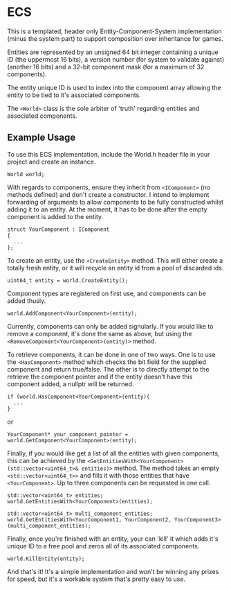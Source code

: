 # ECS

This is a templated, header only Entity-Component-System implementation (minus the system part) to support composition over inheritance for games.

Entities are represented by an unsigned 64 bit integer containing a unique ID (the uppermost 16 bits), a version number (for system to validate against) (another 16 bits)
and a 32-bit component mask (for a maximum of 32 components). 

The entity unique ID is used to index into the component array allowing the entity to be tied to it's associated components.

The `<World>` class is the sole arbiter of 'truth' regarding entities and associated components.

## Example Usage

To use this ECS implementation, include the World.h header file in your project and create an instance.

    World world;

With regards to components, ensure they inherit from `<IComponent>` (no methods defined) and don't create a constructor. I intend to implement forwarding of arguments to allow 
components to be fully constructed whilst adding it to an entity. At the moment, it has to be done after the empty component is added to the entity. 

    struct YourComponent : IComponent
    {
      ...
    };

To create an entity, use the `<CreateEntity>` method. This will either create a totally fresh entity, or it will recycle an entity id from a pool of discarded ids.

    uint64_t entity = world.CreateEntity();
    
Component types are registered on first use, and components can be added thusly.

    world.AddComponent<YourComponent>(entity);

Currently, components can only be added signularly. If you would like to remove a component, it's done the same as above, but using the `<RemoveComponent<YourComponent>(entity)>`
method.

To retrieve components, it can be done in one of two ways. One is to use the `<HasComponent>` method which checks the bit field for the
supplied component and return true/false. The other is to directly attempt to the retrieve the component pointer and if the entity doesn't have this component added, a nullptr will 
be returned.

    if (world.HasComponent<YourComponent>(entity){
      ...
    }
    
or
    
    YourComponent* your_component_pointer = world.GetComponent<YourComponent>(entity);
   
Finally, if you would like get a list of all the entities with given components, this can be achieved by the `<GetEntitiesWith<YourComponent>(std::vector<uint64_t>& entities)>` method.
The method takes an empty `<std::vector<uint64_t>>` and fills it with those entities that have `<YourComponent>`. Up to three components can be requested in one call.

    std::vector<uint64_t> entities;
    world.GetEntitiesWith<YourComponent>(entities);

    std::vector<uint64_t> multi_component_entities;
    world.GetEntitiesWith<YourComponent1, YourComponent2, YourComponent3>(multi_component_entities);
    
 Finally, once you're finished with an entity, your can 'kill' it which adds it's unique ID to a free pool and zeros all of its associated components.
 
    world.KillEntity(entity);
 
 And that's it! It's a simple implementation and won't be winning any prizes for speed, but it's a workable system that's pretty easy to use.
 

